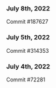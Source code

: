 ### July 8th, 2022

Commit #187627

### July 5th, 2022

Commit #314353


### July 4th, 2022

Commit #72281
